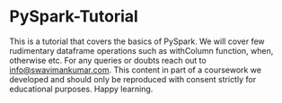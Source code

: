 # PySpark-Tutorial
This is a tutorial that covers the basics of PySpark. We will cover few rudimentary dataframe operations such as withColumn function, when, otherwise etc. 
For any queries or doubts reach out to info@swavimankumar.com. 
This content in part of a coursework we developed and should only be reproduced with consent strictly for educational purposes.
Happy learning.
